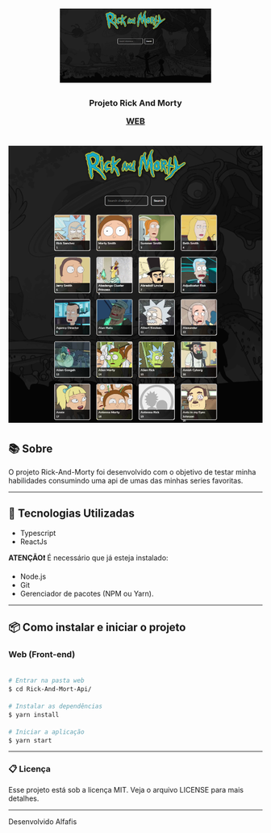 <h1 align="center">
    <img  width= '300'src=".\src\.github\home.png">
</h1>

<h3 align="center"> Projeto Rick And Morty

[WEB](<##-WEB-(Front-end)>)

</h3>

<h1 align="center">
    <img src=".\src\.github\search.png">
</h1>

## 📚 Sobre

O projeto Rick-And-Morty foi desenvolvido com o objetivo de testar minha habilidades consumindo uma api de umas das minhas series favoritas.

---

## 🚀 Tecnologias Utilizadas

- Typescript
- ReactJs

**ATENÇÃO❗** É necessário que já esteja instalado:

- Node.js
- Git
- Gerenciador de pacotes (NPM ou Yarn).

---

## 📦 Como instalar e iniciar o projeto

### Web (Front-end)

```bash

# Entrar na pasta web
$ cd Rick-And-Mort-Api/

# Instalar as dependências
$ yarn install

# Iniciar a aplicação
$ yarn start

```

---

### 📋 Licença

Esse projeto está sob a licença MIT. Veja o arquivo LICENSE para mais detalhes.

---

Desenvolvido Alfafis
